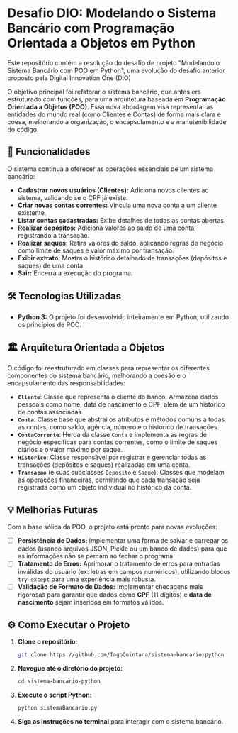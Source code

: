# Desafio DIO: Modelando o Sistema Bancário com Programação Orientada a Objetos em Python

Este repositório contém a resolução do desafio de projeto "Modelando o Sistema Bancário com POO em Python", uma evolução do desafio anterior proposto pela Digital Innovation One (DIO)

O objetivo principal foi refatorar o sistema bancário, que antes era estruturado com funções, para uma arquitetura baseada em **Programação Orientada a Objetos (POO)**. Essa nova abordagem visa representar as entidades do mundo real (como Clientes e Contas) de forma mais clara e coesa, melhorando a organização, o encapsulamento e a manutenibilidade do código.

## 🚀 Funcionalidades

O sistema continua a oferecer as operações essenciais de um sistema bancário:

-   **Cadastrar novos usuários (Clientes):** Adiciona novos clientes ao sistema, validando se o CPF já existe.
-   **Criar novas contas correntes:** Vincula uma nova conta a um cliente existente.
-   **Listar contas cadastradas:** Exibe detalhes de todas as contas abertas.
-   **Realizar depósitos:** Adiciona valores ao saldo de uma conta, registrando a transação.
-   **Realizar saques:** Retira valores do saldo, aplicando regras de negócio como limite de saques e valor máximo por transação.
-   **Exibir extrato:** Mostra o histórico detalhado de transações (depósitos e saques) de uma conta.
-   **Sair:** Encerra a execução do programa.

## 🛠️ Tecnologias Utilizadas

-   **Python 3:** O projeto foi desenvolvido inteiramente em Python, utilizando os princípios de POO.

## 🏛️ Arquitetura Orientada a Objetos

O código foi reestruturado em classes para representar os diferentes componentes do sistema bancário, melhorando a coesão e o encapsulamento das responsabilidades:

-   **`Cliente`**: Classe que representa o cliente do banco. Armazena dados pessoais como nome, data de nascimento e CPF, além de um histórico de contas associadas.
-   **`Conta`**: Classe base que abstrai os atributos e métodos comuns a todas as contas, como saldo, agência, número e o histórico de transações.
-   **`ContaCorrente`**: Herda da classe `Conta` e implementa as regras de negócio específicas para contas correntes, como o limite de saques diários e o valor máximo por saque.
-   **`Historico`**: Classe responsável por registrar e gerenciar todas as transações (depósitos e saques) realizadas em uma conta.
-   **`Transacao`** (e suas subclasses `Deposito` e `Saque`): Classes que modelam as operações financeiras, permitindo que cada transação seja registrada como um objeto individual no histórico da conta.

## 💡 Melhorias Futuras

Com a base sólida da POO, o projeto está pronto para novas evoluções:

- [ ] **Persistência de Dados:** Implementar uma forma de salvar e carregar os dados (usando arquivos JSON, Pickle ou um banco de dados) para que as informações não se percam ao fechar o programa.
- [ ] **Tratamento de Erros:** Aprimorar o tratamento de erros para entradas inválidas do usuário (ex: letras em campos numéricos), utilizando blocos `try-except` para uma experiência mais robusta.
- [ ] **Validação de Formato de Dados:** Implementar checagens mais rigorosas para garantir que dados como **CPF** (11 dígitos) e **data de nascimento** sejam inseridos em formatos válidos.

## ⚙️ Como Executar o Projeto

1.  **Clone o repositório:**
    ```bash
    git clone https://github.com/IagoQuintana/sistema-bancario-python
    ```

2.  **Navegue até o diretório do projeto:**
    ```bash
    cd sistema-bancario-python
    ```

3.  **Execute o script Python:**
    ```bash
    python sistemaBancario.py
    ```
    
4.  **Siga as instruções no terminal** para interagir com o sistema bancário.
 
